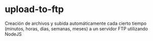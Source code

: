 # upload-to-ftp
Creación de archivos y subida automáticamente cada cierto tiempo (minutos, horas, dias, semanas, meses) a un servidor FTP utilizando NodeJS
